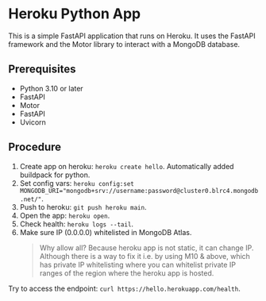 # Heroku Python App

This is a simple FastAPI application that runs on Heroku. It uses the FastAPI framework and the Motor library to interact with a MongoDB database.

## Prerequisites

- Python 3.10 or later
- FastAPI
- Motor
- FastAPI
- Uvicorn

## Procedure

1. Create app on heroku: `heroku create hello`. Automatically added buildpack for python.
2. Set config vars: `heroku config:set MONGODB_URI="mongodb+srv://username:password@cluster0.blrc4.mongodb.net/"`.
3. Push to heroku: `git push heroku main`.
4. Open the app: `heroku open`.
5. Check health: `heroku logs --tail`.
6. Make sure IP (0.0.0.0) whitelisted in MongoDB Atlas.
   > Why allow all? Because heroku app is not static, it can change IP. Although there is a way to fix it i.e. by using M10 & above, which has private IP whitelisting where you can whitelist private IP ranges of the region where the heroku app is hosted.

Try to access the endpoint: `curl https://hello.herokuapp.com/health`.
